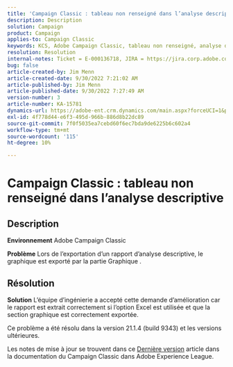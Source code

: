 ```yaml
---
title: 'Campaign Classic : tableau non renseigné dans l’analyse descriptive'
description: Description
solution: Campaign
product: Campaign
applies-to: Campaign Classic
keywords: KCS, Adobe Campaign Classic, tableau non renseigné, analyse descriptive, FAQ
resolution: Resolution
internal-notes: Ticket = E-000136718, JIRA = https://jira.corp.adobe.com/browse/NEO-24963
bug: false
article-created-by: Jim Menn
article-created-date: 9/30/2022 7:21:02 AM
article-published-by: Jim Menn
article-published-date: 9/30/2022 7:27:49 AM
version-number: 3
article-number: KA-15781
dynamics-url: https://adobe-ent.crm.dynamics.com/main.aspx?forceUCI=1&pagetype=entityrecord&etn=knowledgearticle&id=7872c36a-9040-ed11-9db1-0022480866ad
exl-id: 4f778d44-e6f3-495d-966b-886d8b22dc89
source-git-commit: 7f0f5035ea7cebd60f6ec7bda9de6225b6c602a4
workflow-type: tm+mt
source-wordcount: '115'
ht-degree: 10%

---
```


# Campaign Classic : tableau non renseigné dans l’analyse descriptive

## Description


<b>Environnement</b>
Adobe Campaign Classic

<b>Problème</b>
Lors de l’exportation d’un rapport d’analyse descriptive, le graphique est exporté par la partie Graphique .


## Résolution


<b>Solution</b>
L’équipe d’ingénierie a accepté cette demande d’amélioration car le rapport est extrait correctement si l’option Excel est utilisée et que la section graphique est correctement exportée.

Ce problème a été résolu dans la version 21.1.4 (build 9343) et les versions ultérieures.

Les notes de mise à jour se trouvent dans ce [Dernière version](https://experienceleague.adobe.com/docs/campaign-classic/using/release-notes/latest-release.html?lang=fr) article dans la documentation du Campaign Classic dans Adobe Experience League.
